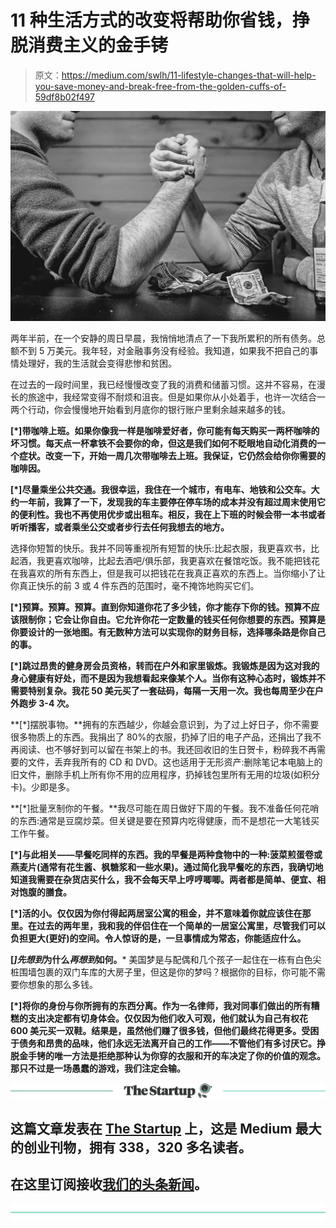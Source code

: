 # 11 种生活方式的改变将帮助你省钱，挣脱消费主义的金手铐

> 原文：<https://medium.com/swlh/11-lifestyle-changes-that-will-help-you-save-money-and-break-free-from-the-golden-cuffs-of-59df8b02f497>

![](img/35a6935ea7b0f183ff3f7e45b98122d4.png)

两年半前，在一个安静的周日早晨，我悄悄地清点了一下我所累积的所有债务。总额不到 5 万美元。我年轻，对金融事务没有经验。我知道，如果我不把自己的事情处理好，我的生活就会变得悲惨和贫困。

在过去的一段时间里，我已经慢慢改变了我的消费和储蓄习惯。这并不容易，在漫长的旅途中，我经常变得不耐烦和沮丧。但是如果你从小处着手，也许一次结合一两个行动，你会慢慢地开始看到月底你的银行账户里剩余越来越多的钱。

**[*]带咖啡上班。如果你像我一样是咖啡爱好者，你可能有每天购买一两杯咖啡的坏习惯。每天点一杯拿铁不会要你的命，但这是我们如何不眨眼地自动化消费的一个症状。改变一下，开始一周几次带咖啡去上班。我保证，它仍然会给你你需要的咖啡因。**

**[*]尽量乘坐公共交通。我很幸运，我住在一个城市，有电车、地铁和公交车。大约一年前，我算了一下，发现我的车主要停在停车场的成本并没有超过周末使用它的便利性。我也不再使用优步或出租车。相反，我在上下班的时候会带一本书或者听听播客，或者乘坐公交或者步行去任何我想去的地方。**

选择你短暂的快乐。我并不同等重视所有短暂的快乐:比起衣服，我更喜欢书，比起酒，我更喜欢咖啡，比起去酒吧/俱乐部，我更喜欢在餐馆吃饭。我不能把钱花在我喜欢的所有东西上，但是我可以把钱花在我真正喜欢的东西上。当你缩小了让你真正快乐的前 3 或 4 件东西的范围时，毫不掩饰地购买它们。

**[*]预算。预算。预算。直到你知道你花了多少钱，你才能存下你的钱。预算不应该限制你；它会让你自由。它允许你花一定数量的钱买任何你想要的东西。预算是你要设计的一张地图。有无数种方法可以实现你的财务目标，选择哪条路是你自己的事。**

**[*]跳过昂贵的健身房会员资格，转而在户外和家里锻炼。我锻炼是因为这对我的身心健康有好处，而不是因为我想看起来像某个人。当你有这种心态时，锻炼并不需要特别复杂。我花 50 美元买了一套砝码，每隔一天用一次。我也每周至少在户外跑步 3-4 次。**

**[*]摆脱事物。**拥有的东西越少，你越会意识到，为了过上好日子，你不需要很多物质上的东西。我捐出了 80%的衣服，扔掉了旧的电子产品，还捐出了我不再阅读、也不够好到可以留在书架上的书。我还回收旧的生日贺卡，粉碎我不再需要的文件，丢弃我所有的 CD 和 DVD。这也适用于无形资产:删除笔记本电脑上的旧文件，删除手机上所有你不用的应用程序，扔掉钱包里所有无用的垃圾(如积分卡)。少即是多。

**[*]批量烹制你的午餐。**我尽可能在周日做好下周的午餐。我不准备任何花哨的东西:通常是豆腐炒菜。但关键是要在预算内吃得健康，而不是想花一大笔钱买工作午餐。

**[*]与此相关——早餐吃同样的东西。我的早餐是两种食物中的一种:菠菜煎蛋卷或燕麦片(通常有花生酱、枫糖浆和一些水果)。通过简化我早餐吃的东西，我确切地知道我需要在杂货店买什么，我不会每天早上哼哼唧唧。两者都是简单、便宜、相对饱腹的膳食。**

**[*]活的小。仅仅因为你付得起两居室公寓的租金，并不意味着你就应该住在那里。在过去的两年里，我和我的伴侣住在一个简单的一居室公寓里，尽管我们可以负担更大(更好)的空间。令人惊讶的是，一旦事情成为常态，你能适应什么。**

**[*]先想到*为什么*再想到*如何。*** 美国梦是与配偶和几个孩子一起住在一栋有白色尖桩围墙包裹的双门车库的大房子里，但这是你的梦吗？根据你的目标，你可能不需要你想象的那么多钱。

**[*]将你的身份与你所拥有的东西分离。作为一名律师，我对同事们做出的所有糟糕的支出决定都有切身体会。仅仅因为他们收入可观，他们就认为自己有权花 600 美元买一双鞋。结果是，虽然他们赚了很多钱，但他们最终花得更多。受困于债务和昂贵的品味，他们永远无法离开自己的工作——不管他们有多讨厌它。挣脱金手铐的唯一方法是拒绝那种认为你穿的衣服和开的车决定了你的价值的观念。那只不过是一场愚蠢的游戏，我们注定会输。**

[![](img/308a8d84fb9b2fab43d66c117fcc4bb4.png)](https://medium.com/swlh)

## 这篇文章发表在 [The Startup](https://medium.com/swlh) 上，这是 Medium 最大的创业刊物，拥有 338，320 多名读者。

## 在这里订阅接收[我们的头条新闻](http://growthsupply.com/the-startup-newsletter/)。

[![](img/b0164736ea17a63403e660de5dedf91a.png)](https://medium.com/swlh)